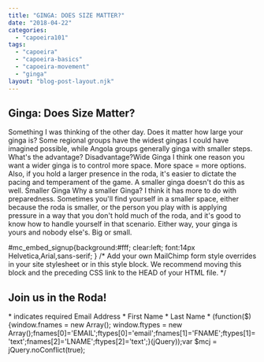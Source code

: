 ```yaml
---
title: "GINGA: DOES SIZE MATTER?"
date: "2018-04-22"
categories: 
  - "capoeira101"
tags: 
  - "capoeira"
  - "capoeira-basics"
  - "capoeira-movement"
  - "ginga"
layout: "blog-post-layout.njk"
---
```


## Ginga: Does Size Matter?

Something I was thinking of the other day. Does it matter how large your ginga is? Some regional groups have the widest gingas I could have imagined possible, while Angola groups generally ginga with smaller steps. What's the advantage? Disadvantage?Wide Ginga I think one reason you want a wider ginga is to control more space. More space = more options. Also, if you hold a larger presence in the roda, it's easier to dictate the pacing and temperament of the game. A smaller ginga doesn't do this as well. Smaller Ginga Why a smaller Ginga? I think it has more to do with preparedness. Sometimes you'll find yourself in a smaller space, either because the roda is smaller, or the person you play with is applying pressure in a way that you don't hold much of the roda, and it's good to know how to handle yourself in that scenario. Either way, your ginga is yours and nobody else's. Big or small.

#mc\_embed\_signup{background:#fff; clear:left; font:14px Helvetica,Arial,sans-serif; } /\* Add your own MailChimp form style overrides in your site stylesheet or in this style block. We recommend moving this block and the preceding CSS link to the HEAD of your HTML file. \*/

## Join us in the Roda!

\* indicates required Email Address \* First Name \* Last Name \* (function($) {window.fnames = new Array(); window.ftypes = new Array();fnames\[0\]='EMAIL';ftypes\[0\]='email';fnames\[1\]='FNAME';ftypes\[1\]='text';fnames\[2\]='LNAME';ftypes\[2\]='text';}(jQuery));var $mcj = jQuery.noConflict(true);
